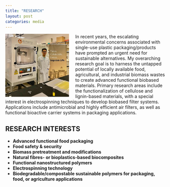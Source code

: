 ```yaml
---
title: "RESEARCH"
layout: post
categories: media
---
```


<div>
    <img align="left" width="200" src="/File/Nanospi.jpg" style="margin-right: 20px;">
</div>

In recent years, the escalating environmental concerns associated with single-use plastic packaging/products have prompted an urgent need for sustainable alternatives. My overarching research goal is to harness the untapped potential of locally available food, agricultural, and industrial biomass wastes to create advanced functional biobased materials. Primary research areas include the functionalization of cellulose and lignin-based materials, with a special interest in electrospinning techniques to develop biobased filter systems. Applications include antimicrobial and highly efficient air filters, as well as functional bioactive carrier systems in packaging applications.

## RESEARCH INTERESTS

- **Advanced functional food packaging**
- **Food safety & security**
- **Biomass pretreatment and modifications**
- **Natural fibres- or bioplastics-based biocomposites**
- **Functional nanostructured polymers**
- **Electrospinning technology**
- **Biodegradable/compostable sustainable polymers for packaging, food, or agriculture applications**
